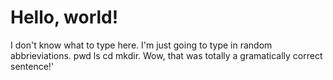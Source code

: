 # Hello, world!

I don't know what to type here. I'm just going to type in random abbrieviations. pwd ls cd mkdir. Wow, that was totally a gramatically correct sentence!'
